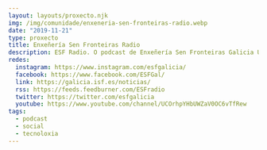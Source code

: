 ```yaml
---
layout: layouts/proxecto.njk
img: /img/comunidade/enxeneria-sen-fronteiras-radio.webp
date: "2019-11-21"
type: proxecto
title: Enxeñería Sen Fronteiras Radio
description: ESF Radio. O podcast de Enxeñería Sen Fronteiras Galicia Un espazo de creación colectiva para cambiar a sociedade poñendo a tecnoloxía ao servizo do ben común. ESF aposta polo voluntariado como unha actividade transformadora en si mesma.
redes:
  instagram: https://www.instagram.com/esfgalicia/
  facebook: https://www.facebook.com/ESFGal/
  link: https://galicia.isf.es/noticias/
  rss: https://feeds.feedburner.com/ESFradio
  twitter: https://twitter.com/esfgalicia
  youtube: https://www.youtube.com/channel/UCOrhpYHbUWZaV0OC6vTfRew
tags:
  - podcast
  - social
  - tecnoloxia
---
```

